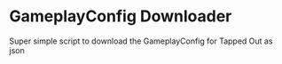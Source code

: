 # GameplayConfig Downloader
Super simple script to download the GameplayConfig for Tapped Out as json
